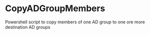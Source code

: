 # CopyADGroupMembers
Powershell script to copy members of one AD group to one ore more destination AD groups
